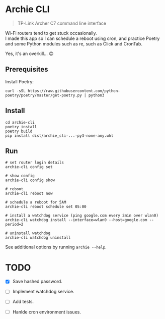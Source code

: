 # Archie CLI

> TP-Link Archer C7 command line interface
  
Wi-Fi routers tend to get stuck occasionally.  
I made this app so I can schedule a reboot using cron, and practice Poetry and some Python modules such as re, such as Click and CronTab.  

Yes, it's an overkill... 🙃  

## Prerequisites 

Install Poetry: 
```
curl -sSL https://raw.githubusercontent.com/python-poetry/poetry/master/get-poetry.py | python3
```  

## Install
```
cd archie-cli
poetry install
poetry build
pip install dist/archie_cli-...-py3-none-any.whl
```

## Run
```
# set router login details
archie-cli config set

# show config
archie-cli config show

# reboot
archie-cli reboot now

# schedule a reboot for 5AM
archie-cli reboot schedule set 05:00

# install a watchdog service (ping google.com every 2min over wlan0) 
archie-cli watchdog install --interface=wlan0 --host=google.com --period=2

# uninstall watchdog
archie-cli watchdog uninstall
```

See additional options by running `archie --help`.

# TODO
- [x] Save hashed password.
- [ ] Implement watchdog service.
- [ ] Add tests.
- [ ] Hanlde cron environment issues.
  



